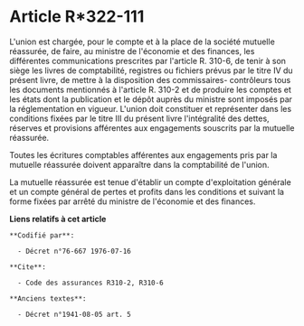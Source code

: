 # Article R*322-111

L'union est chargée, pour le compte et à la place de la société mutuelle réassurée, de faire, au ministre de l'économie et
des finances, les différentes communications prescrites par l'article R. 310-6, de tenir à son siège les livres de
comptabilité, registres ou fichiers prévus par le titre IV du présent livre, de mettre à la disposition des commissaires-
contrôleurs tous les documents mentionnés à l'article R. 310-2 et de produire les comptes et les états dont la publication et
le dépôt auprès du ministre sont imposés par la réglementation en vigueur. L'union doit constituer et représenter dans les
conditions fixées par le titre III du présent livre l'intégralité des dettes, réserves et provisions afférentes aux
engagements souscrits par la mutuelle réassurée.

Toutes les écritures comptables afférentes aux engagements pris par la mutuelle réassurée doivent apparaître dans la
comptabilité de l'union.

La mutuelle réassurée est tenue d'établir un compte d'exploitation générale et un compte général de pertes et profits dans
les conditions et suivant la forme fixées par arrêté du ministre de l'économie et des finances.

**Liens relatifs à cet article**

	**Codifié par**:

	  - Décret n°76-667 1976-07-16

	**Cite**:

	  - Code des assurances R310-2, R310-6

	**Anciens textes**:

	  - Décret n°1941-08-05 art. 5
